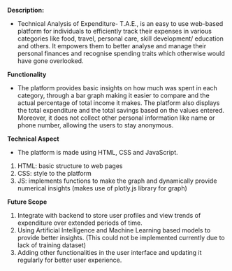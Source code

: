 **Description:**
- Technical Analysis of Expenditure- T.A.E., is an easy to use web-based platform for individuals to efficiently track their expenses in various categories like food, travel, personal care, skill development/ education and others. It empowers them to better analyse and manage their personal finances and recognise spending traits which otherwise would have gone overlooked.

**Functionality**
- The platform provides basic insights on how much was spent in each category, through a bar graph making it easier to compare and the actual percentage of total income it makes. The platform also displays the total expenditure and the total savings based on the values entered. Moreover, it does not collect other personal information like name or phone number, allowing the users to stay anonymous.

**Technical Aspect**
- The platform is made using HTML, CSS and JavaScript. 
1. HTML: basic structure to web pages 
2. CSS: style to the platform
3. JS: implements functions to make the graph and dynamically provide numerical insights
   (makes use of plotly.js library for graph)

**Future Scope**
1. Integrate with backend to store user profiles and view trends of expenditure over extended periods of time.
2. Using Artificial Intelligence and Machine Learning based models to provide better insights. (This could not be implemented currently due to lack of training dataset)
3. Adding other functionalities in the user interface and updating it regularly for better user experience. 
